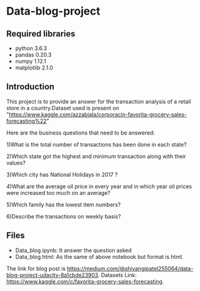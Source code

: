 # Data-blog-project

## Required libraries

- python 3.6.3
- pandas 0.20.3
- numpy 1.12.1
- matplotlib 2.1.0

## Introduction

This project is to provide an answer for the transaction analysis of a retail store in a country.Dataset used is present on "https://www.kaggle.com/azzabiala/corporacin-favorita-grocery-sales-forecasting%22"

Here are the business questions that need to be answered:

1)What is the total number of transactions has been done in each state?

2)Which state got the highest and minimum transaction along with their values?

3)Which city has National Holidays in 2017 ?

4)What are the average oil price in every year and in which year oil prices were increased too much on an average?

5)Which family has the lowest item numbers?

6)Describe the transactions on weekly basis?

## Files

- Data_blog.ipynb: It answer the question asked
- Data_blog.html: As the same of above notebook but format is html.

The link for blog post is https://medium.com/@shivangipatel255064/data-blog-project-udacity-8a1cbde23903. Datasets Link: https://www.kaggle.com/c/favorita-grocery-sales-forecasting.
